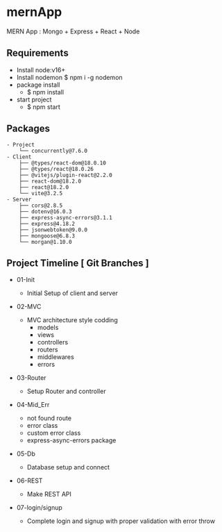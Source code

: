 # mernApp
MERN App : Mongo + Express + React + Node

## Requirements
- Install node:v16+
- Install nodemon
    $ npm i -g nodemon
- package install
    - $ npm install
- start project
    - $ npm start

## Packages
```
- Project
    └── concurrently@7.6.0
- Client
    ├── @types/react-dom@18.0.10
    ├── @types/react@18.0.26
    ├── @vitejs/plugin-react@2.2.0
    ├── react-dom@18.2.0
    ├── react@18.2.0
    └── vite@3.2.5
- Server
    ├── cors@2.8.5
    ├── dotenv@16.0.3
    ├── express-async-errors@3.1.1
    ├── express@4.18.2
    ├── jsonwebtoken@9.0.0
    ├── mongoose@6.8.3
    └── morgan@1.10.0
```

## Project Timeline [ Git Branches ]

- 01-Init
    - Initial Setup of client and server

- 02-MVC
    - MVC architecture style codding 
        - models
        - views
        - controllers
        - routers
        - middlewares
        - errors

- 03-Router
    - Setup Router and controller

- 04-Mid_Err
    - not found route
    - error class
    - custom error class
    - express-async-errors package

- 05-Db
    - Database setup and connect

- 06-REST
    - Make REST API 

- 07-login/signup
    - Complete login and signup with proper validation with error throw